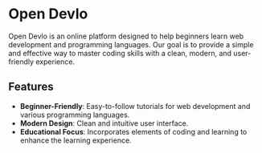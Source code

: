 # Open Devlo

Open Devlo is an online platform designed to help beginners learn web development and programming languages. Our goal is to provide a simple and effective way to master coding skills with a clean, modern, and user-friendly experience.

## Features

- **Beginner-Friendly**: Easy-to-follow tutorials for web development and various programming languages.
- **Modern Design**: Clean and intuitive user interface.
- **Educational Focus**: Incorporates elements of coding and learning to enhance the learning experience.
